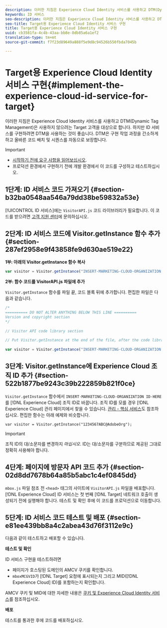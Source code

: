 ```yaml
---
description: 이러한 지침은 Experience Cloud Identity 서비스를 사용하고 DTM(Dynamic Tag Management)은 사용하지 않으려는 Target 고객을 대상으로 합니다. 하지만 ID 서비스를 구현하려면 DTM을 사용하는 것이 좋습니다. DTM은 구현 작업 과정을 간소하게 하고 올바른 코드 배치 및 시퀀스를 자동으로 보장합니다.
keywords: ID 서비스
seo-description: 이러한 지침은 Experience Cloud Identity 서비스를 사용하고 DTM(Dynamic Tag Management)은 사용하지 않으려는 Target 고객을 대상으로 합니다. 하지만 ID 서비스를 구현하려면 DTM을 사용하는 것이 좋습니다. DTM은 구현 작업 과정을 간소하게 하고 올바른 코드 배치 및 시퀀스를 자동으로 보장합니다.
seo-title: Target용 Experience Cloud Identity 서비스 구현
title: Target용 Experience Cloud Identity 서비스 구현
uuid: cb3581fa-4c4b-43aa-bb8e-8db85a6a1ef2
translation-type: tm+mt
source-git-commit: f7f23d89649a888f5e9d8c94526b550fbda7045b

---
```



# Target용 Experience Cloud Identity 서비스 구현{#implement-the-experience-cloud-id-service-for-target}

이러한 지침은 Experience Cloud Identity 서비스를 사용하고 DTM(Dynamic Tag Management)은 사용하지 않으려는 Target 고객을 대상으로 합니다. 하지만 ID 서비스를 구현하려면 DTM을 사용하는 것이 좋습니다. DTM은 구현 작업 과정을 간소하게 하고 올바른 코드 배치 및 시퀀스를 자동으로 보장합니다.

>[!IMPORTANT]
>
>* [시작하기 전에 요구 사항을 읽어보십시오](../reference/requirements.md).
>* 프로덕션 환경에서 구현하기 전에 개발 환경에서 이 코드를 구성하고 테스트하십시오.
>



## 1단계: ID 서비스 코드 가져오기 {#section-b32ba0548aa546a79dd38be59832a53e}

[!UICONTROL ID 서비스]에는 `VisitorAPI.js` 코드 라이브러리가 필요합니다. 이 코드를 받으려면 [고객 지원 센터](https://helpx.adobe.com/marketing-cloud/contact-support.html)에 문의하십시오.

## 2단계: ID 서비스 코드에 Visitor.getInstance 함수 추가 {#section-287ef2958e9f43858fe9d630ae519e22}

**1부: 아래의 Visitor.getInstance 함수 복사**

```js
var visitor = Visitor.getInstance("INSERT-MARKETING-CLOUD-ORGANIZATION ID-HERE"); 
```

**2부: 함수 코드를 VisitorAPI.js 파일에 추가**

`Visitor.getInstance` 함수를 파일 끝, 코드 블록 뒤에 추가합니다. 편집한 파일은 다음과 같습니다.

```js
/* 
========== DO NOT ALTER ANYTHING BELOW THIS LINE ========== 
Version and copyright section 
*/ 
 
// Visitor API code library section 
 
// Put Visitor.getInstance at the end of the file, after the code library 
 
var visitor = Visitor.getInstance("INSERT-MARKETING-CLOUD-ORGANIZATION ID-HERE");
```

## 3단계: Visitor.getInstance에 Experience Cloud 조직 ID 추가 {#section-522b1877be9243c39b222859b821f0ce}

`Visitor.getInstance` 함수에서 `INSERT-MARKETING-CLOUD-ORGANIZATION ID-HERE`를 [!DNL Experience Cloud] 조직 ID로 바꿉니다. 조직 ID를 모를 경우 [!DNL Experience Cloud] 관리 페이지에서 찾을 수 있습니다. [관리 - 핵심 서비스](https://marketing.adobe.com/resources/help/en_US/mcloud/admin_getting_started.html)도 참조하십시오. 편집한 함수는 아래 예제와 비슷합니다.

`var visitor = Visitor.getInstance("1234567ABC@AdobeOrg");`

>[!IMPORTANT]
>
>조직 ID의 대/소문자를 변경하지 *마십시오*. ID는 대/소문자를 구분하므로 제공된 그대로 정확히 사용해야 합니다.

## 4단계: 페이지에 방문자 API 코드 추가 {#section-02d8dd7678b64a85b5abc1c4ef0845dd}

`mbox.js` 파일 참조 전 `<head>` 태그의 사이트에 `VisitorAPI.js` 파일을 배포합니다. [!DNL Experience Cloud] ID 서비스는 첫 번째 [!DNL Target] 네트워크 호출이 생성되기 전에 실행해야 합니다. 테스트 및 확인 후에 이 코드를 프로덕션으로 이동합니다.

## 5단계: ID 서비스 코드 테스트 및 배포 {#section-e81ee439bb8a4c2abea43d76f3112e9c}

다음과 같이 테스트하고 배포할 수 있습니다.

**테스트 및 확인**

ID 서비스 구현을 테스트하려면

* 페이지가 호스팅된 도메인의 AMCV 쿠키를 확인합니다.
* `mboxMCGVID`가 [!DNL Target] 요청에 표시되는지 그리고 MID([!DNL Experience Cloud] ID)를 포함하는지 확인합니다.

AMCV 쿠키 및 MID에 대한 자세한 내용은 [쿠키 및 Experience Cloud Identity 서비스](../introduction/cookies.md)를 참조하십시오.

**배포**

테스트를 통과한 후에 코드를 배포하십시오.
